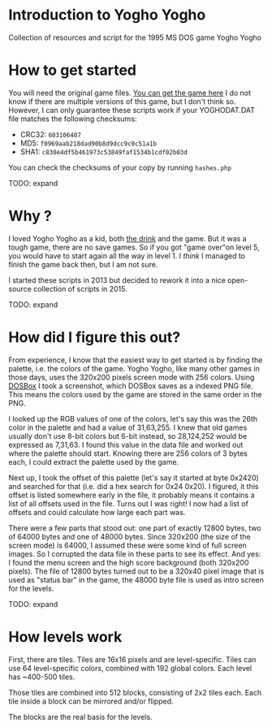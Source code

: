 # Introduction to Yogho Yogho
Collection of resources and script for the 1995 MS DOS game Yogho Yogho

# How to get started
You will need the original game files. [You can get the game here](http://www.abandonia.com/en/games/732/) I do not know if there are multiple versions of this game, but I don't think so. However, I can only guarantee these scripts work if your YOGHODAT.DAT file matches the following checksums:

- CRC32: `603106407`
- MD5: `f0969aab218dad90b8d9dcc9c0c51a1b`
- SHA1: `c830e4df5b461973c53849faf1534b1cdf02b03d`

You can check the checksums of your copy by running `hashes.php`

TODO: expand

# Why ?
I loved Yogho Yogho as a kid, both [the drink](http://www.yoghoyogho.nl/nl) and the game. But it was a tough game, there are no save games. So if you got "game over"on level 5, you would have to start again all the way in level 1. I *think* I managed to finish the game back then, but I am not sure.

I started these scripts in 2013 but decided to rework it into a nice open-source collection of scripts in 2015.

TODO: expand

# How did I figure this out?
From experience, I know that the easiest way to get started is by finding the palette, i.e. the colors of the game. Yogho Yogho, like many other games in those days, uses the 320x200 pixels screen mode with 256 colors. Using [DOSBox](http://www.dosbox.com/) I took a screenshot, which DOSBox saves as a indexed PNG file. This means the colors used by the game are stored in the same order in the PNG.

I looked up the RGB values of one of the colors, let's say this was the 26th color in the palette and had a value of 31,63,255. I knew that old games usually don't use 8-bit colors but 6-bit instead, so 28,124,252 would be expressed as 7,31,63. I found this value in the data file and worked out where the palette should start. Knowing there are 256 colors of 3 bytes each, I could extract the palette used by the game.

Next up, I took the offset of this palette (let's say it started at byte 0x2420) and searched for that (i.e. did a hex search for 0x24 0x20). I figured, it this offset is listed somewhere early in the file, it probably means it contains a list of all offsets used in the file. Turns out I was right! I now had a list of offsets and could calculate how large each part was.

There were a few parts that stood out: one part of exactly 12800 bytes, two of 64000 bytes and one of 48000 bytes. Since 320x200 (the size of the screen mode) is 64000, I assumed these were some kind of full screen images. So I corrupted the data file in these parts to see its effect. And yes: I found the menu screen and the high score background (both 320x200 pixels). The file of 12800 bytes turned out to be a 320x40 pixel image that is used as "status bar" in the game, the 48000 byte file is used as intro screen for the levels.

TODO: expand

# How levels work
First, there are tiles. Tiles are 16x16 pixels and are level-specific. Tiles can use 64 level-specific colors, combined with 192 global colors. Each level has ~400-500 tiles.

Those tiles are combined into 512 blocks, consisting of 2x2 tiles each. Each tile inside a block can be mirrored and/or flipped.

The blocks are the real basis for the levels.